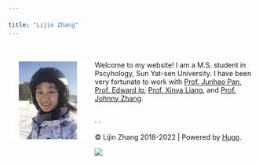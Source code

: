 ```yaml
---

title: "Lijin Zhang"
---
```



<html>
<head>


<style type="text/css">
.intro{
	float:right;
	width:65%;
}
.photo{
	float:left;
	width:35%;
}
.center{
text-align: center;
justify-content: center;
}
</style>

<script defer src="https://use.fontawesome.com/releases/v5.0.13/js/all.js"></script> 
<script defer src="https://use.fontawesome.com/releases/v5.0.13/js/v4-shims.js"></script> 

</head>

<link rel="stylesheet" href="https://use.fontawesome.com/releases/v5.0.13/css/all.css">
<link rel="stylesheet" href="/path/to/folder/css/academicons.min.css"/>
<link rel="stylesheet" href="https://cdn.jsdelivr.net/gh/jpswalsh/academicons/css/academicons.min.css">

<body>

<br>
<br>

<div class="container">
<div class="intro">
Welcome to my website! I am a M.S. student in Pscyhology, Sun Yat-sen University. I have been very fortunate to work with <a href="https://psy.sysu.edu.cn/teacher/308">Prof. Junhao Pan</a>, <a href="https://school.wakehealth.edu/Faculty/I/Edward-Hak-Sing-Ip">Prof. Edward Ip</a>, <a href="https://rhrc.uark.edu/directory/index/uid/xl014/name/Xinya+Liang/">Prof. Xinya Liang</a>, and <a href="https://nd.psychstat.org/research/johnny_zhang">Prof. Johnny Zhang</a>.




<br>
<br>

[<i class='ai ai-google-scholar ai-1x'></i>](https://scholar.google.com/citations?hl=en&user=h6kdPRwAAAAJ) &middot; [<i class='fab fa-github fa-1x'></i>](https://github.com/zhanglj37) &middot; [<i class='far fa-envelope fa-1x'></i>](mailto:lijin.psychometrics@gmail.com) 

© Lijin Zhang 2018-2022 | Powered by <a href="https://gohugo.io">Hugo</a>.


<a href='https://clustrmaps.com/site/1aw29'  title='Visit tracker'><img src='//clustrmaps.com/map_v2.png?cl=ffffff&w=a&t=tt&d=gh2_WrMJj1EAwF54DrJAgZ7xa8quVQdHVNGpj4ceZEQ' /></a>
</div>

<div class="photo">

<img src="/fig/lijin.png" />
</div>
</div>



</body>


</html>
  

